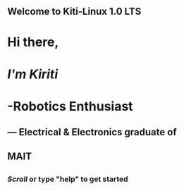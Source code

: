 



## Welcome to Kiti-Linux 1.0 LTS



#  Hi there,
#  *I'm Kiriti*
#  -Robotics Enthusiast
##     — Electrical & Electronics graduate of
##        MAIT
##
###   *Scroll* or type "help" to get started
